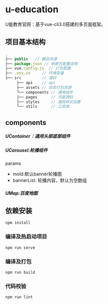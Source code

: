 # u-education
U能教育官网：基于vue-cli3.0搭建的多页面框架。

## 项目基本结构
```javascript
.
├── public   // 静态资源
├── package.json // 依赖包配置说明
├── vue.config.js  // 打包配置
├── .env.xx     // 环境变量
├── src         // 源码
     ├── api    // api
     ├── assets // 动态打包资源
     └── components // 通用组件
     ├── pages      // 页面源码
     ├── styles     // 通用样式设置 
     └── utils      // 工具类
```

## components

##### UContainer：通用头部底部组件     

##### UCarousel:轮播组件  
params    
* mold:默认banner轮播图
* bannerList: 轮播内容，默认为空数组

##### UMap:百度地图


## 依赖安装
```
npm install
```

### 编译及热启动项目
```
npm run serve
```

### 编译及打包
```
npm run build
```

### 代码校验
```
npm run lint
```
